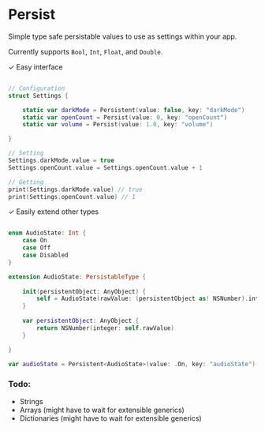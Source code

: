 # Persist

Simple type safe persistable values to use as settings within your app.

Currently supports `Bool`, `Int`, `Float`, and `Double`.

✓ Easy interface

```swift

// Configuration
struct Settings {

    static var darkMode = Persistent(value: false, key: "darkMode")
    static var openCount = Persist(value: 0, key: "openCount")
    static var volume = Persist(value: 1.0, key: "volume")

}

// Setting
Settings.darkMode.value = true
Settings.openCount.value = Settings.openCount.value + 1

// Getting
print(Settings.darkMode.value) // true
print(Settings.openCount.value) // 1

```

✓ Easily extend other types

```swift

enum AudioState: Int {
    case On
    case Off
    case Disabled
}

extension AudioState: PersistableType {
    
    init(persistentObject: AnyObject) {
        self = AudioState(rawValue: (persistentObject as! NSNumber).integerValue)!
    }
    
    var persistentObject: AnyObject {
        return NSNumber(integer: self.rawValue)
    }

}

var audioState = Persistent<AudioState>(value: .On, key: "audioState")

```

### Todo:

- Strings
- Arrays (might have to wait for extensible generics)
- Dictionaries (might have to wait for extensible generics)
